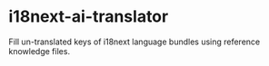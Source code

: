 # i18next-ai-translator
Fill un-translated keys of i18next language bundles using reference knowledge files.
